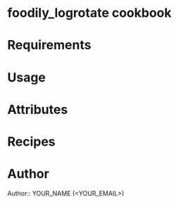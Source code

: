 # foodily_logrotate cookbook

# Requirements

# Usage

# Attributes

# Recipes

# Author

Author:: YOUR_NAME (<YOUR_EMAIL>)

